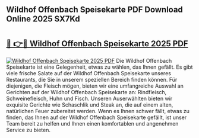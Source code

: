 ## Wildhof Offenbach Speisekarte PDF Download Online 2025 SX7Kd

# <h2><a href="http://gc6do7.nevu.top/?p=Wildhof+Offenbach+Speisekarte">🔗 👉🔴 Wildhof Offenbach Speisekarte 2025 PDF</a></h2>

[![Wildhof Offenbach Speisekarte 2025 PDF](https://i.imgur.com/dBaPXMq.png)](http://gc6do7.nevu.top/?p=Wildhof+Offenbach+Speisekarte)
Die Wildhof Offenbach Speisekarte ist eine Gelegenheit, etwas zu wählen, das Ihnen gefällt. Es gibt viele frische Salate auf der Wildhof Offenbach Speisekarte unseres Restaurants, die Sie in unserem speziellen Bereich finden können. Für diejenigen, die Fleisch mögen, bieten wir eine umfangreiche Auswahl an Gerichten auf der Wildhof Offenbach Speisekarte an: Rindfleisch, Schweinefleisch, Huhn und Fisch. Unseren Auserwählten bieten wir exquisite Gerichte wie Schaschlik und Steak an, die auf einem alten, natürlichen Feuer zubereitet werden. Wenn es Ihnen schwer fällt, etwas zu finden, das Ihnen auf der Wildhof Offenbach Speisekarte gefällt, ist unser Team bereit zu helfen und Ihnen einen komfortablen und angenehmen Service zu bieten.
